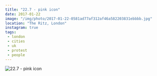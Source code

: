 ```yaml
---
title: "22.7 - pink icon"
date: 2017-01-22
image: "/img/photo/2017-01-22-0581ad77af312af46a582203831ebbbb.jpg"
location: "The Ritz, London"
instagram: true
tags:
 - london
 - cities
 - uk
 - protest
 - people
---
```


![22.7 - pink icon](/img/photo/2017-01-22-0581ad77af312af46a582203831ebbbb.jpg)
